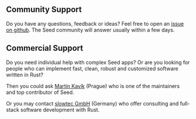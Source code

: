 ## Community Support

Do you have any questions, feedback or ideas?
Feel free to open an 
[issue on github](https://github.com/seed-rs/seed/issues).
The Seed community will answer usually within a few days.

## Commercial Support

Do you need individual help with complex Seed apps?
Or are you looking for people who can implement
fast, clean, robust and customized software written in Rust?

Then you could ask [Martin Kavík](https://kavik.cz/) (Prague)
who is one of the maintainers and top contributor of Seed.

Or you may contact [slowtec GmbH](https://slowtec.de/) (Germany)
who offer consulting and full-stack software development with Rust.
